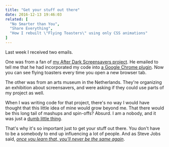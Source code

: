 ```yaml
---
title: "Get your stuff out there"
date: 2016-12-13 19:46:03
related: [
  "No Smarter than You",
  "Share Everything",
  "How I rebuilt \"Flying Toasters\" using only CSS animations"
]
---
```


Last week I received two emails.

One was from a fan of [my After Dark Screensavers project][1]. He emailed to tell me that he had incorporated my code into [a Google Chrome plugin][2]. Now you can see flying toasters every time you open a new browser tab.

The other was from an arts museum in the Netherlands. They're organizing an exhibition about screensavers, and were asking if they could use parts of my project as well.

When I was writing code for that project, there's no way I would have thought that this little idea of mine would grow beyond me. That there would be this long tail of mashups and spin-offs? Absurd. I am a nobody, and it was just a [dumb little thing][3].

That's why it's so important just to get your stuff out there. You don't have to be a somebody to end up influencing a lot of people. And as Steve Jobs said, *[once you learn that, you'll never be the same again][4]*.

 [1]: http://bryanbraun.github.io/after-dark-css/
 [2]: https://chrome.google.com/webstore/detail/flying-toasters-new-tab/dgflocgmhcgcfcdnikcihjmfdfdefmbi/reviews
 [3]: {{site.url}}/2014/10/24/dumb-little-things
 [4]: {{site.url}}/2015/09/25/no-smarter-than-you
